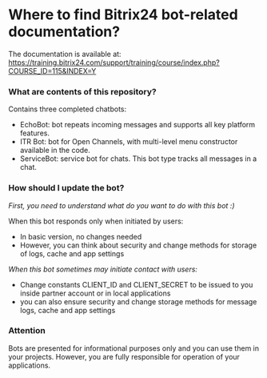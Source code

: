 # Where to find Bitrix24 bot-related documentation? #

The documentation is available at: https://training.bitrix24.com/support/training/course/index.php?COURSE_ID=115&INDEX=Y

### What are contents of this repository? ###

Contains three completed chatbots:
* EchoBot: bot repeats incoming messages and supports all key platform features.
* ITR Bot: bot for Open Channels, with multi-level menu constructor available in the code.
* ServiceBot: service bot for chats. This bot type tracks all messages in a chat.

### How should I update the bot? ###

*First, you need to understand what do you want to do with this bot :)*

When this bot responds only when initiated by users:
* In basic version, no changes needed
* However, you can think about security and change methods for storage of logs, cache and app settings

*When this bot sometimes may initiate contact with users:*
* Change constants CLIENT_ID and CLIENT_SECRET to be issued to you inside partner account or in local applications
* you can also ensure security and change storage methods for message logs, cache and app settings  

### Attention ###

Bots are presented for informational purposes only and you can use them in your projects. However, you are fully responsible for operation of your applications.
